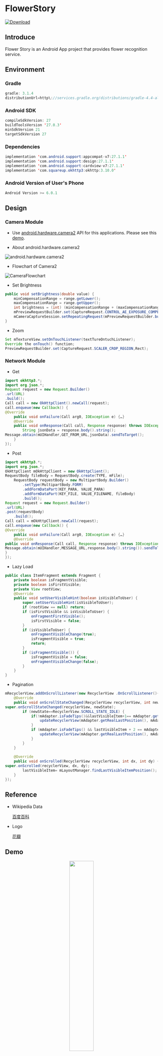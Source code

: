 # FlowerStory

[![Download](https://img.shields.io/badge/Download-v1.0.0-ff8080.svg)](https://github.com/challvy/FlowerStory/raw/master/README_RES/app.apk)

## Introduce

Flower Story is an Android App project that provides flower recognition service.

## Environment

### Gradle

```java
gradle: 3.1.4
distributionUrl=http\://services.gradle.org/distributions/gradle-4.4-all.zip
```

### Android SDK

```java
compileSdkVersion: 27
buildToolsVersion '27.0.3'
minSdkVersion 21
targetSdkVersion 27
```

### Dependencies

```java
implementation 'com.android.support:appcompat-v7:27.1.1'
implementation 'com.android.support:design:27.1.1'
implementation 'com.android.support:cardview-v7:27.1.1'
implementation 'com.squareup.okhttp3:okhttp:3.10.0'
```

### Android Version of User's Phone

```java
Android Version >= 6.0.1
```

## Design

### Camera Module

* Use [android.hardware.camera2](https://developer.android.com/reference/android/hardware/camera2/package-summary.html) API for this applications. Please see this [demo](https://github.com/googlesamples/android-Camera2Basic).

* About android.hardware.camera2

![android.hardware.camera2](E:\git\FlowerStory\README_RES\android.hardware.camera2.png)

* Flowchart of Camera2

![CameraFlowchart](E:\git\FlowerStory\README_RES\CameraFlowchart.png)

* Set Brightness

```java
public void setBrightness(double value) {
	minCompensationRange = range.getLower();
	maxCompensationRange = range.getUpper();
	int brightness = (int) (minCompensationRange + (maxCompensationRange - minCompensationRange)*(value/100.0f));
	mPreviewRequestBuilder.set(CaptureRequest.CONTROL_AE_EXPOSURE_COMPENSATION, brightness);
	mCameraCaptureSession.setRepeatingRequest(mPreviewRequestBuilder.build(), mCaptureCallback, mBackgroundHandler);
}
```

* Zoom

```java
Set mTextureView.setOnTouchListener(textTureOntuchListener);
Override the onTouch() function;
PreviewRequestBuilder.set(CaptureRequest.SCALER_CROP_REGION,Rect);
```

### Network Module

* Get

```java
import okhttp3.*;
import org.json.*;
Request request = new Request.Builder()
.url(URL)
.build();
Call call = new OkHttpClient().newCall(request);
call.enqueue(new Callback() {
@Override
    public void onFailure(Call arg0, IOException e) {…}
    @Override
    public void onResponse(Call call, Response response) throws IOException {
        String jsonData = response.body().string();
Message.obtain(mUIHandler,GET_FROM_URL,jsonData).sendToTarget();
    }
});
```

* Post

```java
import okhttp3.*;
import org.json.*;
OkHttpClient mOkHttpClient = new OkHttpClient();
RequestBody fileBody = RequestBody.create(TYPE, mFile);
    RequestBody requestBody = new MultipartBody.Builder()
        .setType(MultipartBody.FORM)
        .addFormDataPart(KEY_PARA, VALUE_PARA)
        .addFormDataPart(KEY_FILE, VALUE_FILENAME, fileBody)
        .build();
Request request = new Request.Builder()
.url(URL)
.post(requestBody)
    .build();
Call call = mOkHttpClient.newCall(request);
call.enqueue(new Callback() {
@Override
    public void onFailure(Call arg0, IOException e) {…}
    @Override
public void onResponse(Call call, Response response) throws IOException {
Message.obtain(mUIHandler,MESSAGE_URL,response.body().string()).sendToTarget();
}
});
```

* Lazy Load

```java
public class ItemFragment extends Fragment {
    private boolean isFragmentVisible;
    private boolean isFirstVisible;
    private View rootView;
    @Override
    public void setUserVisibleHint(boolean isVisibleToUser) {
        super.setUserVisibleHint(isVisibleToUser);
        if (rootView == null) return;
        if (isFirstVisible && isVisibleToUser) {
            onFragmentFirstVisible();
            isFirstVisible = false;
        }
        if (isVisibleToUser) {
            onFragmentVisibleChange(true);
            isFragmentVisible = true;
            return;
        }
        if (isFragmentVisible()) {
            isFragmentVisible = false;
            onFragmentVisibleChange(false);
        }
	}
}
```

* Pagination

```java
mRecyclerView.addOnScrollListener(new RecyclerView .OnScrollListener(){
	@Override
    public void onScrollStateChanged(RecyclerView recyclerView, int newState) {
super.onScrollStateChanged(recyclerView, newState);
        if (newState==RecyclerView.SCROLL_STATE_IDLE) {
            if(!mAdapter.isFadeTips()&&lastVisibleItem+1== mAdapter.getItemCount()) {
				updateRecyclerView(mAdapter.getRealLastPosition(), mAdapter.getRealLastPosition() + PAGE_COUNT);
            }
            if (mAdapter.isFadeTips() && lastVisibleItem + 2 == mAdapter.getItemCount()) {
                updateRecyclerView(mAdapter.getRealLastPosition(), mAdapter.getRealLastPosition()+PAGE_COUNT);
            }
        }
    }
    
    @Override
    public void onScrolled(RecyclerView recyclerView, int dx, int dy) {
super.onScrolled(recyclerView, dx, dy);
        lastVisibleItem= mLayoutManager.findLastVisibleItemPosition();
    }
});
```

## Reference

- Wikipedia Data

  [百度百科](https://baike.baidu.com/)

- Logo

  [花瓣](http://huaban.com/)

## Demo

<div align=center>
<img src="https://github.com/challvy/FlowerStory/raw/master/README_RES/app.gif" width="40%"/> 
</div>

## End

If you have any problem, please contact challvy.tee@gmail.com.
